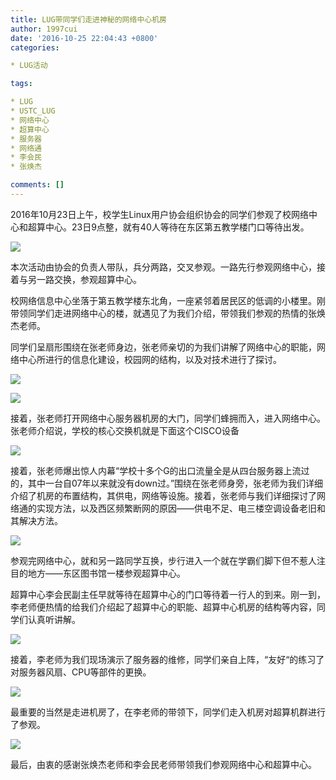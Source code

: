 ```yaml
---
title: LUG带同学们走进神秘的网络中心机房
author: 1997cui
date: '2016-10-25 22:04:43 +0800'
categories:

* LUG活动

tags:

* LUG
* USTC_LUG
* 网络中心
* 超算中心
* 服务器
* 网络通
* 李会民
* 张焕杰

comments: []
---
```

2016年10月23日上午，校学生Linux用户协会组织协会的同学们参观了校网络中心和超算中心。23日9点整，就有40人等待在东区第五教学楼门口等待出发。

![](https://ftp.lug.ustc.edu.cn/wp-content/uploads/2016/10/图一.jpg)

本次活动由协会的负责人带队，兵分两路，交叉参观。一路先行参观网络中心，接着与另一路交换，参观超算中心。

校网络信息中心坐落于第五教学楼东北角，一座紧邻着居民区的低调的小楼里。刚带领同学们走进网络中心的楼，就遇见了为我们介绍，带领我们参观的热情的张焕杰老师。

同学们呈扇形围绕在张老师身边，张老师亲切的为我们讲解了网络中心的职能，网络中心所进行的信息化建设，校园网的结构，以及对技术进行了探讨。

![](https://ftp.lug.ustc.edu.cn/wp-content/uploads/2016/10/photo302688598030919678.jpg)

![](https://ftp.lug.ustc.edu.cn/wp-content/uploads/2016/10/图三.jpg)

接着，张老师打开网络中心服务器机房的大门，同学们蜂拥而入，进入网络中心。张老师介绍说，学校的核心交换机就是下面这个CISCO设备

![](https://ftp.lug.ustc.edu.cn/wp-content/uploads/2016/10/图四.jpg)

接着，张老师爆出惊人内幕“学校十多个G的出口流量全是从四台服务器上流过的，其中一台自07年以来就没有down过。”围绕在张老师身旁，张老师为我们详细介绍了机房的布置结构，其供电，网络等设施。接着，张老师与我们详细探讨了网络通的实现方法，以及西区频繁断网的原因——供电不足、电三楼空调设备老旧和其解决方法。

![](https://ftp.lug.ustc.edu.cn/wp-content/uploads/2016/10/啦啦啦.jpg)

参观完网络中心，就和另一路同学互换，步行进入一个就在学霸们脚下但不惹人注目的地方——东区图书馆一楼参观超算中心。

超算中心李会民副主任早就等待在超算中心的门口等待着一行人的到来。刚一到，李老师便热情的给我们介绍起了超算中心的职能、超算中心机房的结构等内容，同学们认真听讲解。

![](https://ftp.lug.ustc.edu.cn/wp-content/uploads/2016/10/图六.jpg)

接着，李老师为我们现场演示了服务器的维修，同学们亲自上阵，“友好“的练习了对服务器风扇、CPU等部件的更换。

![](https://ftp.lug.ustc.edu.cn/wp-content/uploads/2016/10/图七.jpg)

最重要的当然是走进机房了，在李老师的带领下，同学们走入机房对超算机群进行了参观。

![](https://ftp.lug.ustc.edu.cn/wp-content/uploads/2016/10/图八.jpg)

最后，由衷的感谢张焕杰老师和李会民老师带领我们参观网络中心和超算中心。
